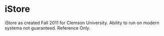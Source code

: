 iStore
======

iStore as created Fall 2011 for Clemson University. Ability to run on modern systems not guaranteed. Reference Only.
